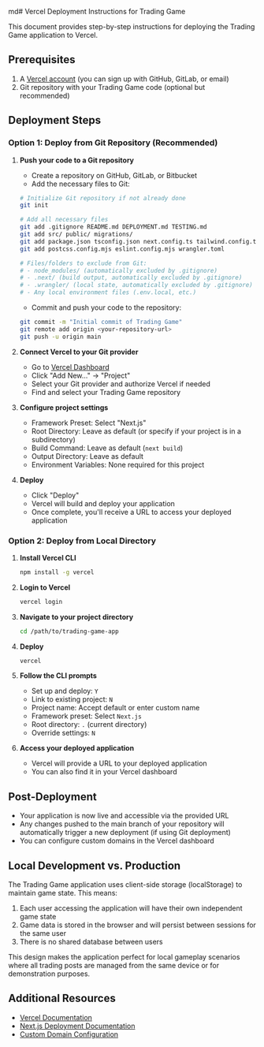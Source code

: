 md# Vercel Deployment Instructions for Trading Game

This document provides step-by-step instructions for deploying the Trading Game application to Vercel.

## Prerequisites

1. A [Vercel account](https://vercel.com/signup) (you can sign up with GitHub, GitLab, or email)
2. Git repository with your Trading Game code (optional but recommended)

## Deployment Steps

### Option 1: Deploy from Git Repository (Recommended)

1. **Push your code to a Git repository**
   - Create a repository on GitHub, GitLab, or Bitbucket
   - Add the necessary files to Git:

   ```bash
   # Initialize Git repository if not already done
   git init
   
   # Add all necessary files
   git add .gitignore README.md DEPLOYMENT.md TESTING.md
   git add src/ public/ migrations/
   git add package.json tsconfig.json next.config.ts tailwind.config.ts
   git add postcss.config.mjs eslint.config.mjs wrangler.toml
   
   # Files/folders to exclude from Git:
   # - node_modules/ (automatically excluded by .gitignore)
   # - .next/ (build output, automatically excluded by .gitignore)
   # - .wrangler/ (local state, automatically excluded by .gitignore)
   # - Any local environment files (.env.local, etc.)
   ```
   
   - Commit and push your code to the repository:
   
   ```bash
   git commit -m "Initial commit of Trading Game"
   git remote add origin <your-repository-url>
   git push -u origin main
   ```

2. **Connect Vercel to your Git provider**
   - Go to [Vercel Dashboard](https://vercel.com/dashboard)
   - Click "Add New..." → "Project"
   - Select your Git provider and authorize Vercel if needed
   - Find and select your Trading Game repository

3. **Configure project settings**
   - Framework Preset: Select "Next.js"
   - Root Directory: Leave as default (or specify if your project is in a subdirectory)
   - Build Command: Leave as default (`next build`)
   - Output Directory: Leave as default
   - Environment Variables: None required for this project

4. **Deploy**
   - Click "Deploy"
   - Vercel will build and deploy your application
   - Once complete, you'll receive a URL to access your deployed application

### Option 2: Deploy from Local Directory

1. **Install Vercel CLI**
   ```bash
   npm install -g vercel
   ```

2. **Login to Vercel**
   ```bash
   vercel login
   ```

3. **Navigate to your project directory**
   ```bash
   cd /path/to/trading-game-app
   ```

4. **Deploy**
   ```bash
   vercel
   ```
   
5. **Follow the CLI prompts**
   - Set up and deploy: `Y`
   - Link to existing project: `N`
   - Project name: Accept default or enter custom name
   - Framework preset: Select `Next.js`
   - Root directory: `.` (current directory)
   - Override settings: `N`

6. **Access your deployed application**
   - Vercel will provide a URL to your deployed application
   - You can also find it in your Vercel dashboard

## Post-Deployment

- Your application is now live and accessible via the provided URL
- Any changes pushed to the main branch of your repository will automatically trigger a new deployment (if using Git deployment)
- You can configure custom domains in the Vercel dashboard

## Local Development vs. Production

The Trading Game application uses client-side storage (localStorage) to maintain game state. This means:

1. Each user accessing the application will have their own independent game state
2. Game data is stored in the browser and will persist between sessions for the same user
3. There is no shared database between users

This design makes the application perfect for local gameplay scenarios where all trading posts are managed from the same device or for demonstration purposes.

## Additional Resources

- [Vercel Documentation](https://vercel.com/docs)
- [Next.js Deployment Documentation](https://nextjs.org/docs/deployment)
- [Custom Domain Configuration](https://vercel.com/docs/concepts/projects/domains)
